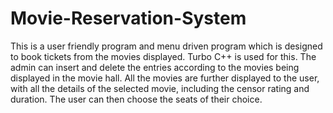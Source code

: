 # Movie-Reservation-System
This is a user friendly program and menu driven program which is designed to book tickets from the movies displayed. Turbo C++ is used for this.
The admin can insert and delete the entries according to the movies being displayed in the movie hall. All the movies are further displayed to the user, with all the details of the selected movie, including the censor rating and duration. The user can then choose the seats of their choice.
